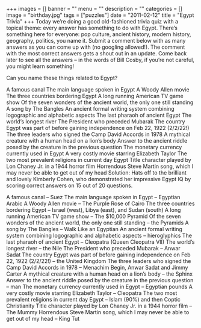 +++
images = []
banner = ""
menu = ""
description = ""
categories = []
image = "birthday.jpg"
tags = ["puzzles"]
date = "2011-02-12"
title = "Egypt Trivia"
+++
Today we’re doing a good old-fashioned trivia quiz with a topical theme: every answer has something to do with Egypt. There’s something here for everyone: pop culture, ancient history, modern history, geography, politics, you name it. Submit a comment below with as many answers as you can come up with (no googling allowed!). The comment with the most correct answers gets a shout out in an update. Come back later to see all the answers – in the words of Bill Cosby, if you’re not careful, you might learn something!

Can you name these things related to Egypt?

A famous canal
The main language spoken in Egypt
A Woody Allen movie
The three countries bordering Egypt
A long running American TV game show
Of the seven wonders of the ancient world, the only one still standing
A song by The Bangles
An ancient formal writing system combining logographic and alphabetic aspects
The last pharaoh of ancient Egypt
The world’s longest river
The President who preceded Mubarak
The country Egypt was part of before gaining independence on Feb 22, 1922 (2/2/22!)
The three leaders who signed the Camp David Accords in 1978
A mythical creature with a human head on a lion’s body
Answer to the ancient riddle posed by the creature in the previous question
The monetary currency currently used in Egypt
A very costly movie starring Elizabeth Taylor
The two most prevalent religions in current day Egypt
Title character played by Lon Chaney Jr. in a 1944 horror film
Horrendous Steve Martin song, which I may never be able to get out of my head
Solution: Hats off to the brilliant and lovely Kimberly Cohen, who demonstrated her impressive Egypt IQ by scoring correct answers on 15 out of 20 questions.

A famous canal – Suez
The main language spoken in Egypt – Egyptian Arabic
A Woody Allen movie – The Purple Rose of Cairo
The three countries bordering Egypt – Israel (west), Libya (east), and Sudan (south)
A long running American TV game show – The $10,000 Pyramid
Of the seven wonders of the ancient world, the only one still standing – the Pyramids
A song by The Bangles – Walk Like an Egyptian
An ancient formal writing system combining logographic and alphabetic aspects – hieroglyphics
The last pharaoh of ancient Egypt – Cleopatra (Queen Cleopatra VII)
The world’s longest river – the Nile
The President who preceded Mubarak – Anwar Sadat
The country Egypt was part of before gaining independence on Feb 22, 1922 (2/2/22!) – the United Kingdom
The three leaders who signed the Camp David Accords in 1978 – Menachim Begin, Anwar Sadat and Jimmy Carter
A mythical creature with a human head on a lion’s body – the Sphinx
Answer to the ancient riddle posed by the creature in the previous question – man
The monetary currency currently used in Egypt – Egyptian pounds
A very costly movie starring Elizabeth Taylor – Cleopatra
The two most prevalent religions in current day Egypt – Islam (90%) and then Coptic Christianity
Title character played by Lon Chaney Jr. in a 1944 horror film – The Mummy
Horrendous Steve Martin song, which I may never be able to get out of my head – King Tut
